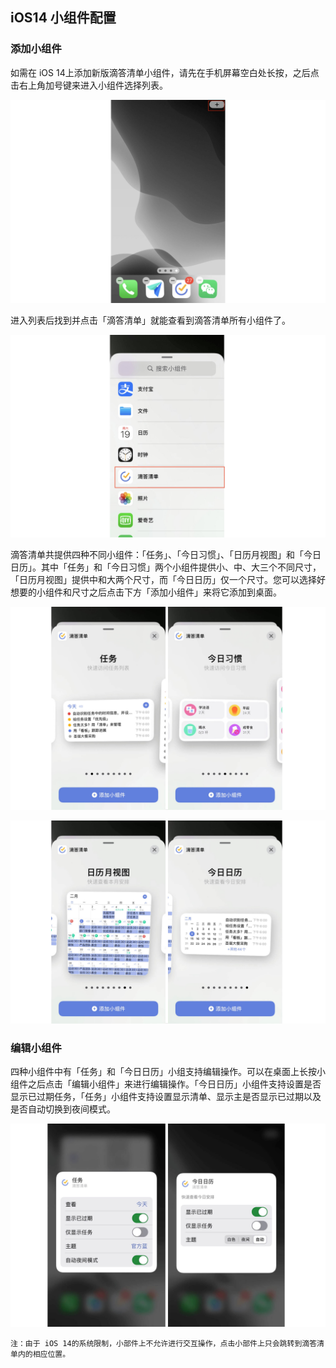 ## iOS14 小组件配置


### 添加小组件

如需在 iOS 14上添加新版滴答清单小组件，请先在手机屏幕空白处长按，之后点击右上角加号键来进入小组件选择列表。

![](../../images/ios/103.png)

 

进入列表后找到并点击「滴答清单」就能查看到滴答清单所有小组件了。

![](../../images/ios/104.png)



滴答清单共提供四种不同小组件：「任务」、「今日习惯」、「日历月视图」和「今日日历」。其中「任务」和「今日习惯」两个小组件提供小、中、大三个不同尺寸，「日历月视图」提供中和大两个尺寸，而「今日日历」仅一个尺寸。您可以选择好想要的小组件和尺寸之后点击下方「添加小组件」来将它添加到桌面。

![](../../images/ios/105.jpg)

![](../../images/ios/106.jpg)



### 编辑小组件

四种小组件中有「任务」和「今日日历」小组支持编辑操作。可以在桌面上长按小组件之后点击「编辑小组件」来进行编辑操作。「今日日历」小组件支持设置是否显示已过期任务，「任务」小组件支持设置显示清单、显示主是否显示已过期以及是否自动切换到夜间模式。

![](../../images/ios/107.jpg)

`注：由于 iOS 14的系统限制，小部件上不允许进行交互操作，点击小部件上只会跳转到滴答清单内的相应位置。`